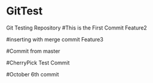 # GitTest
Git Testing Repository
#This is the First Commit
Feature2

#inserting with merge commit
Feature3

#Commit from master 

#CherryPick Test Commit

#October 6th commit
